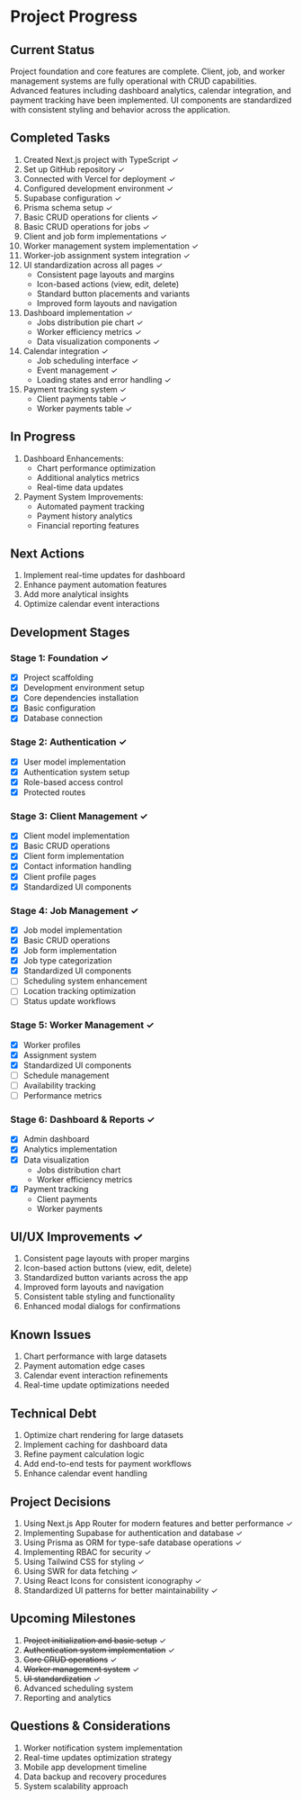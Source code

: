 # Project Progress

## Current Status
Project foundation and core features are complete. Client, job, and worker management systems are fully operational with CRUD capabilities. Advanced features including dashboard analytics, calendar integration, and payment tracking have been implemented. UI components are standardized with consistent styling and behavior across the application.

## Completed Tasks
1. Created Next.js project with TypeScript ✓
2. Set up GitHub repository ✓
3. Connected with Vercel for deployment ✓
4. Configured development environment ✓
5. Supabase configuration ✓
6. Prisma schema setup ✓
7. Basic CRUD operations for clients ✓
8. Basic CRUD operations for jobs ✓
9. Client and job form implementations ✓
10. Worker management system implementation ✓
11. Worker-job assignment system integration ✓
12. UI standardization across all pages ✓
    - Consistent page layouts and margins
    - Icon-based actions (view, edit, delete)
    - Standard button placements and variants
    - Improved form layouts and navigation
13. Dashboard implementation ✓
    - Jobs distribution pie chart ✓
    - Worker efficiency metrics ✓
    - Data visualization components ✓
14. Calendar integration ✓
    - Job scheduling interface ✓
    - Event management ✓
    - Loading states and error handling ✓
15. Payment tracking system ✓
    - Client payments table ✓
    - Worker payments table ✓

## In Progress
1. Dashboard Enhancements:
   - Chart performance optimization
   - Additional analytics metrics
   - Real-time data updates
2. Payment System Improvements:
   - Automated payment tracking
   - Payment history analytics
   - Financial reporting features

## Next Actions
1. Implement real-time updates for dashboard
2. Enhance payment automation features
3. Add more analytical insights
4. Optimize calendar event interactions

## Development Stages

### Stage 1: Foundation ✓
- [x] Project scaffolding
- [x] Development environment setup
- [x] Core dependencies installation
- [x] Basic configuration
- [x] Database connection

### Stage 2: Authentication ✓
- [x] User model implementation
- [x] Authentication system setup
- [x] Role-based access control
- [x] Protected routes

### Stage 3: Client Management ✓
- [x] Client model implementation
- [x] Basic CRUD operations
- [x] Client form implementation
- [x] Contact information handling
- [x] Client profile pages
- [x] Standardized UI components

### Stage 4: Job Management ✓
- [x] Job model implementation
- [x] Basic CRUD operations
- [x] Job form implementation
- [x] Job type categorization
- [x] Standardized UI components
- [ ] Scheduling system enhancement
- [ ] Location tracking optimization
- [ ] Status update workflows

### Stage 5: Worker Management ✓
- [x] Worker profiles
- [x] Assignment system
- [x] Standardized UI components
- [ ] Schedule management
- [ ] Availability tracking
- [ ] Performance metrics

### Stage 6: Dashboard & Reports ✓
- [x] Admin dashboard
- [x] Analytics implementation
- [x] Data visualization
  - Jobs distribution chart
  - Worker efficiency metrics
- [x] Payment tracking
  - Client payments
  - Worker payments

## UI/UX Improvements ✓
1. Consistent page layouts with proper margins
2. Icon-based action buttons (view, edit, delete)
3. Standardized button variants across the app
4. Improved form layouts and navigation
5. Consistent table styling and functionality
6. Enhanced modal dialogs for confirmations

## Known Issues
1. Chart performance with large datasets
2. Payment automation edge cases
3. Calendar event interaction refinements
4. Real-time update optimizations needed

## Technical Debt
1. Optimize chart rendering for large datasets
2. Implement caching for dashboard data
3. Refine payment calculation logic
4. Add end-to-end tests for payment workflows
5. Enhance calendar event handling

## Project Decisions
1. Using Next.js App Router for modern features and better performance ✓
2. Implementing Supabase for authentication and database ✓
3. Using Prisma as ORM for type-safe database operations ✓
4. Implementing RBAC for security ✓
5. Using Tailwind CSS for styling ✓
6. Using SWR for data fetching ✓
7. Using React Icons for consistent iconography ✓
8. Standardized UI patterns for better maintainability ✓

## Upcoming Milestones
1. ~~Project initialization and basic setup~~ ✓
2. ~~Authentication system implementation~~ ✓
3. ~~Core CRUD operations~~ ✓
4. ~~Worker management system~~ ✓
5. ~~UI standardization~~ ✓
6. Advanced scheduling system
7. Reporting and analytics

## Questions & Considerations
1. Worker notification system implementation
2. Real-time updates optimization strategy
3. Mobile app development timeline
4. Data backup and recovery procedures
5. System scalability approach
